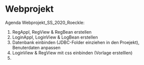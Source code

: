# Webprojekt
Agenda Webprojekt_SS_2020_Roeckle:

1. RegAppl, RegView & RegBean erstellen
2. LoginAppl, LoginView & LogBean erstellen
3. Datenbank einbinden (JDBC-Folder einziehen in den Proejekt), Benuterdaten anpassen
4. LoginView & RegView mit css einbinden (Vorlage erstelllen)
5. 
